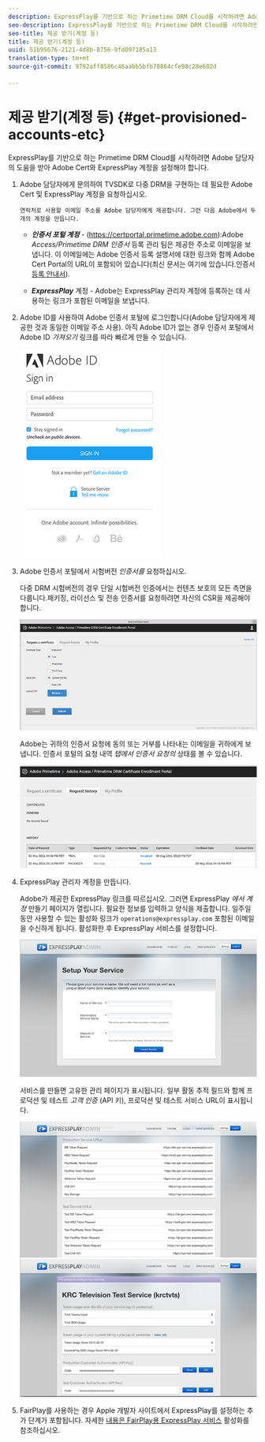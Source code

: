 ```yaml
---
description: ExpressPlay를 기반으로 하는 Primetime DRM Cloud를 시작하려면 Adobe 담당자의 도움을 받아 Adobe Cert와 ExpressPlay 계정을 설정해야 합니다.
seo-description: ExpressPlay를 기반으로 하는 Primetime DRM Cloud를 시작하려면 Adobe 담당자의 도움을 받아 Adobe Cert와 ExpressPlay 계정을 설정해야 합니다.
seo-title: 제공 받기(계정 등)
title: 제공 받기(계정 등)
uuid: 51b95676-2121-4d8b-8756-9fd097185a13
translation-type: tm+mt
source-git-commit: 9792aff8586c46aabb5bfb70864cfe98c28e602d

---
```



# 제공 받기(계정 등) {#get-provisioned-accounts-etc}

ExpressPlay를 기반으로 하는 Primetime DRM Cloud를 시작하려면 Adobe 담당자의 도움을 받아 Adobe Cert와 ExpressPlay 계정을 설정해야 합니다.

1. Adobe 담당자에게 문의하여 TVSDK로 다중 DRM을 구현하는 데 필요한 Adobe Cert 및 ExpressPlay 계정을 요청하십시오.

       연락처로 사용할 이메일 주소를 Adobe 담당자에게 제공합니다. 그런 다음 Adobe에서 두 개의 계정을 만듭니다.
   
   * ***인증서 포털 계정*** - (<span></span>https://certportal.primetime.adobe.com):Adobe *Access/Primetime DRM 인증서* 등록 관리 팀은 제공한 주소로 이메일을 보냅니다. 이 이메일에는 Adobe 인증서 등록 설명서에 대한 링크와 함께 Adobe Cert Portal의 URL이 포함되어 있습니다(최신 문서는 여기에 있습니다.인증서 [등록 안내서](../../../digital-rights-management/certificate-enrollment-guide/about-certs.md)).

   * ***ExpressPlay*** 계정 - Adobe는 ExpressPlay 관리자 계정에 등록하는 데 사용하는 링크가 포함된 이메일을 보냅니다.

1. Adobe ID를 사용하여 Adobe 인증서 포털에 로그인합니다(Adobe 담당자에게 제공한 것과 동일한 이메일 주소 사용). 아직 Adobe ID가 없는 경우 인증서 포털에서 Adobe ID *가져오기* 링크를 따라 빠르게 만들 수 있습니다.

   <!--<a id="fig_mst_gtj_wv"></a>-->

   ![](assets/cert_portal_sign-in-page-web.png)

1. Adobe 인증서 포털에서 시험버전 *인증서를* 요청하십시오.

   다중 DRM 시험버전의 경우 단일 시험버전 인증에서는 컨텐츠 보호의 모든 측면을 다룹니다.패키징, 라이선스 및 전송 인증서를 요청하려면 자신의 CSR을 [](../../../digital-rights-management/certificate-enrollment-guide/request-certs/gen-cert-signing-req.md) 제공해야 합니다.
   <!--<a id="fig_op1_xwj_wv"></a>-->

   ![](assets/cert_portal_trial_request-web.png)

   Adobe는 귀하의 인증서 요청에 동의 또는 거부를 나타내는 이메일을 귀하에게 보냅니다. 인증서 포털의 요청 내역 *탭에서 인증서 요청의* 상태를 볼 수 있습니다.
   <!--<a id="fig_gkl_myj_wv"></a>-->

   ![](assets/cert_portal_request_history-web.png)

1. ExpressPlay 관리자 계정을 만듭니다.

   Adobe가 제공한 ExpressPlay 링크를 따르십시오. 그러면 ExpressPlay *에서 계정* 만들기 페이지가 열립니다. 필요한 정보를 입력하고 양식을 제출합니다. 일주일 동안 사용할 수 있는 활성화 링크가 `operations@expressplay.com` 포함된 이메일을 수신하게 됩니다. 활성화한 후 ExpressPlay 서비스를 설정합니다.
   <!--<a id="fig_cjl_ztk_wv"></a>-->

   ![](assets/expressplay_create_service-web.png)

   서비스를 만들면 고유한 관리 페이지가 표시됩니다. 일부 활동 추적 필드와 함께 프로덕션 및 테스트 *고객 인증* (API 키), 프로덕션 및 테스트 서비스 URL이 표시됩니다.

   <!--<a id="fig_c5h_xdl_wv"></a>-->

   ![](assets/expressplay_admin_dashboard_2-web.png) ![](assets/expressplay_admin_dashboard-web.png)

1. FairPlay를 사용하는 경우 Apple 개발자 사이트에서 ExpressPlay를 설정하는 추가 단계가 포함됩니다. 자세한 [내용은 FairPlay용 ExpressPlay 서비스](../../multi-drm-workflows/p-l-and-p/fairplay-workflow.md#enable-expressplay-service-for-fairplay) 활성화를 참조하십시오.
